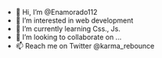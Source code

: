 - 👋 Hi, I’m @Enamorado112
- 👀 I’m interested in web development
- 🌱 I’m currently learning Css., Js.
- 💞️ I’m looking to collaborate on ...
- 📫 Reach me on Twitter @karma_rebounce

<!---
Enamorado112/Enamorado112 is a ✨ special ✨ repository because its `README.md` (this file) appears on your GitHub profile.
You can click the Preview link to take a look at your changes.
--->
